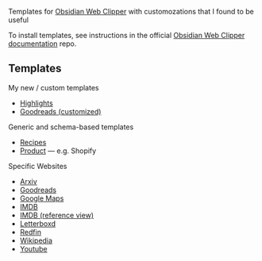 Templates for [Obsidian Web Clipper](https://github.com/obsidianmd/obsidian-clipper) with customozations that I found to be useful

To install templates, see instructions in the official [Obsidian Web Clipper documentation](https://help.obsidian.md/web-clipper/templates) repo.

## Templates

My new / custom templates
- [Highlights](/templates/highlights-clipper.json)
- [Goodreads (customized)](/templates/goodreads-clipper.json)

Generic and schema-based templates

- [Recipes](/templates/recipes-clipper.json)
- [Product](/templates/product-clipper.json) — e.g. Shopify

Specific Websites

- [Arxiv](/templates/arxiv-clipper.json)
- [Goodreads](/templates/goodreads-clipper.json)
- [Google Maps](/templates/google-maps-clipper.json)
- [IMDB](/templates/imdb-clipper.json) 
- [IMDB (reference view)](/templates/imdb-reference-clipper.json)
- [Letterboxd](/templates/letterboxd-clipper.json)
- [Redfin](/templates/redfin-clipper.json)
- [Wikipedia](/templates/wikipedia-clipper.json)
- [Youtube](/templates/youtube-clipper.json)

